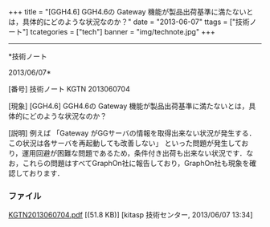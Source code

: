 ﻿+++
title = "[GGH4.6] GGH4.6の Gateway 機能が製品出荷基準に満たないとは，具体的にどのような状況なのか？"
date = "2013-06-07"
ttags = ["技術ノート"]
tcategories = ["tech"]
banner = "img/technote.jpg"
+++

-----------------------------------------------------------------------------------------------------------------------------

*技術ノート

2013/06/07*


[番号]
技術ノート KGTN 2013060704

[現象]
[GGH4.6] GGH4.6の Gateway
機能が製品出荷基準に満たないとは，具体的にどのような状況なのか？

[説明]
例えば 「Gateway
がGGサーバの情報を取得出来ない状況が発生する．この状況は各サーバを再起動しても改善しない」
といった問題が発生しており，運用回避が困難な問題であるため，条件付き出荷も出来ない状況です．なお，これらの問題はすべてGraphOn社に報告しており，GraphOn社も現象を確認しております．


### ファイル

 
 


[KGTN2013060704.pdf](http://techreport.kitasp.net/attachments/download/1337/KGTN2013060704.pdf)
 [(51.8 KB)] [kitasp 技術センター, 2013/06/07
13:34]


 


 

